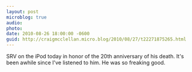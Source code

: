 ```yaml
---
layout: post
microblog: true
audio: 
photo: 
date: 2010-08-26 18:00:00 -0600
guid: http://craigmcclellan.micro.blog/2010/08/27/t22271875265.html
---
```

SRV on the iPod today in honor of the 20th anniversary of his death. It's been awhile since I've listened to him. He was so freaking good.

